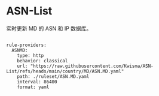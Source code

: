 
# ASN-List

实时更新 MD 的 ASN 和 IP 数据库。

<pre><code class="language-javascript">
rule-providers:
  ASNMD:
    type: http
    behavior: classical
    url: "https://raw.githubusercontent.com/Kwisma/ASN-List/refs/heads/main/country/MD/ASN.MD.yaml"
    path: ./ruleset/ASN.MD.yaml
    interval: 86400
    format: yaml
</code></pre>